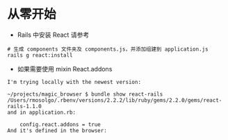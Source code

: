 # 从零开始

- Rails 中安装 React 请参考

```
# 生成 components 文件夹及 components.js，并添加组建到 application.js
rails g react:install
```

- 如果需要使用 mixin React.addons
```
I'm trying locally with the newest version:

~/projects/magic_browser $ bundle show react-rails
/Users/rmosolgo/.rbenv/versions/2.2.2/lib/ruby/gems/2.2.0/gems/react-rails-1.1.0
and in application.rb:

    config.react.addons = true
And it's defined in the browser:

```
